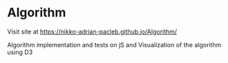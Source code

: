 # Algorithm
Visit site at https://nikko-adrian-pacleb.github.io/Algorithm/

Algorithm implementation and tests on jS and Visualization of the algorithm using D3
